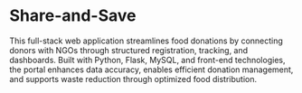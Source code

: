 # Share-and-Save
This full-stack web application streamlines food donations by connecting donors with NGOs through structured registration, tracking, and dashboards. Built with Python, Flask, MySQL, and front-end technologies, the portal enhances data accuracy, enables efficient donation management, and supports waste reduction through optimized food distribution.
